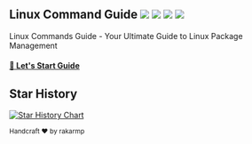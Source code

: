 <div>
   <h2>Linux Command Guide <img src="https://img.shields.io/badge/License-MIT-blue.svg" /> <img src="https://img.shields.io/badge/ultimate-guide-blue"/> <img src="https://img.shields.io/website/https/linux-commands-guide.vercel.app" /> <img src="https://img.shields.io/github/stars/rakarmp/Linux-Commands-Guide" /></h2>
   <div>
     <p>Linux Commands Guide - Your Ultimate Guide to Linux Package Management</p>
   </div>

   <h4><a href="https://rakarmp.github.io/Linux-Commands-Guide/" target="_blank">👏 Let's Start Guide</a></h4>
</div>

## Star History

<a href="https://star-history.com/#rakarmp/Linux-Commands-Guide&Date">
  <picture>
    <source media="(prefers-color-scheme: dark)" srcset="https://api.star-history.com/svg?repos=rakarmp/Linux-Commands-Guide&type=Date&theme=dark" />
    <source media="(prefers-color-scheme: light)" srcset="https://api.star-history.com/svg?repos=rakarmp/Linux-Commands-Guide&type=Date" />
    <img alt="Star History Chart" src="https://api.star-history.com/svg?repos=rakarmp/Linux-Commands-Guide&type=Date" />
  </picture>
</a>

<sup>Handcraft ❤️ by rakarmp</sup>
